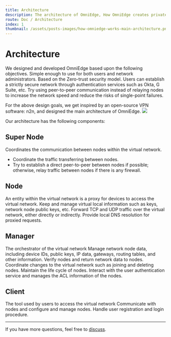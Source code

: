 ```yaml
---
title: Architecture 
description: The architecture of OmniEdge, How OmniEdge creates private network.
route: Doc / Architecture
index: 1
thumbnail: /assets/posts-images/how-omniedge-works-main-architecture.png
---
```

# Architecture 

We designed and developed OmniEdge based upon the following objectives. Simple enough to use for both users and network administrators. Based on the Zero-trust security model. Users can establish a strictly secure network through authentication services such as Okta, G Suite, etc.
Try using peer-to-peer communication instead of relaying nodes to increase the network speed and reduce the risks of single-point failures.

For the above design goals, we get inspired by an open-source VPN software: n2n, and designed the main architecture of OmniEdge.
![](/assets/posts-images/how-omniedge-works-main-architecture.png)

Our architecture has the following components:

## Super Node

Coordinates the communication between nodes within the virtual network.

- Coordinate the traffic transferring between nodes.
- Try to establish a direct peer-to-peer between nodes if possible; otherwise, relay traffic between nodes if there is any firewall.

## Node

An entity within the virtual network is a proxy for devices to access the virtual network.
Keep and manage virtual local information such as keys, network node public keys, etc.
Forward TCP and UDP traffic over the virtual network, either directly or indirectly.
Provide local DNS resolution for proxied requests.

## Manager

The orchestrator of the virtual network
Manage network node data, including device IDs, public keys, IP data, gateways, routing tables, and other information.
Verify nodes and return network data to nodes.
Coordinate changes to the virtual network such as joining and deleting nodes.
Maintain the life cycle of nodes.
Interact with the user authentication service and manages the ACL information of the nodes.

## Client

The tool used by users to access the virtual network
Communicate with nodes and configure and manage nodes.
Handle user registration and login procedure.


-----

If you have more questions, feel free to [discuss](https://github.com/omniedgeio/omniedge/discussions).